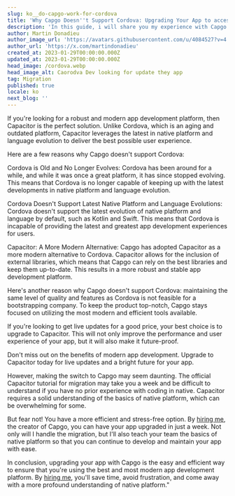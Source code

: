 ```yaml
---
slug: ko__do-capgo-work-for-cordova
title: 'Why Capgo Doesn''t Support Cordova: Upgrading Your App to access live Updates'
description: 'In this guide, i will share you my experience with Capgo and Cordova.'
author: Martin Donadieu
author_image_url: 'https://avatars.githubusercontent.com/u/4084527?v=4'
author_url: 'https://x.com/martindonadieu'
created_at: 2023-01-29T00:00:00.000Z
updated_at: 2023-01-29T00:00:00.000Z
head_image: /cordova.webp
head_image_alt: Caorodva Dev looking for update they app
tag: Migration
published: true
locale: ko
next_blog: ''
---
```


If you're looking for a robust and modern app development platform, then Capacitor is the perfect solution. Unlike Cordova, which is an aging and outdated platform, Capacitor leverages the latest in native platform and language evolution to deliver the best possible user experience.

Here are a few reasons why Capgo doesn't support Cordova:

Cordova is Old and No Longer Evolves: Cordova has been around for a while, and while it was once a great platform, it has since stopped evolving. This means that Cordova is no longer capable of keeping up with the latest developments in native platform and language evolution.

Cordova Doesn't Support Latest Native Platform and Language Evolutions: Cordova doesn't support the latest evolution of native platform and language by default, such as Kotlin and Swift. This means that Cordova is incapable of providing the latest and greatest app development experiences for users.

Capacitor: A More Modern Alternative: Capgo has adopted Capacitor as a more modern alternative to Cordova. Capacitor allows for the inclusion of external libraries, which means that Capgo can rely on the best libraries and keep them up-to-date. This results in a more robust and stable app development platform.

Here's another reason why Capgo doesn't support Cordova: maintaining the same level of quality and features as Cordova is not feasible for a bootstrapping company. To keep the product top-notch, Capgo stays focused on utilizing the most modern and efficient tools available.

If you're looking to get live updates for a good price, your best choice is to upgrade to Capacitor. This will not only improve the performance and user experience of your app, but it will also make it future-proof.

Don't miss out on the benefits of modern app development. Upgrade to Capacitor today for live updates and a bright future for your app.

However, making the switch to Capgo may seem daunting. The official Capacitor tutorial for migration may take you a week and be difficult to understand if you have no prior experience with coding in native. Capacitor requires a solid understanding of the basics of native platform, which can be overwhelming for some.

But fear not! You have a more efficient and stress-free option. By [hiring me](https://cal.com/martindonadieu/convert-your-cordova-app-to-capacitor/), the creator of Capgo, you can have your app upgraded in just a week. Not only will I handle the migration, but I'll also teach your team the basics of native platform so that you can continue to develop and maintain your app with ease.

In conclusion, upgrading your app with Capgo is the easy and efficient way to ensure that you're using the best and most modern app development platform. By [hiring me](https://cal.com/martindonadieu/convert-your-cordova-app-to-capacitor/), you'll save time, avoid frustration, and come away with a more profound understanding of native platform."

